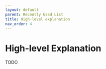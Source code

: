 ```yaml
---
layout: default
parent: Recently Used List
title: High-level explanation
nav_order: 4
---
```

# High-level Explanation

TODO
